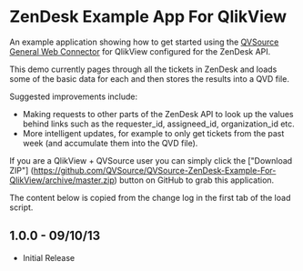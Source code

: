 ZenDesk Example App For QlikView
================================
An example application showing how to get started using the [QVSource General Web Connector](http://wiki.qvsource.com/General-Web-Connector-For-QlikView.ashx) for QlikView configured for the ZenDesk API.

This demo currently pages through all the tickets in ZenDesk and loads some of the basic data for each and then stores the results into a QVD file.

Suggested improvements include:
* Making requests to other parts of the ZenDesk API to look up the values behind links such as the requester_id, assigneed_id, organization_id etc.
* More intelligent updates, for example to only get tickets from the past week (and accumulate them into the QVD file).

If you are a QlikView + QVSource user you can simply click the ["Download ZIP"] (https://github.com/QVSource/QVSource-ZenDesk-Example-For-QlikView/archive/master.zip) button on GitHub to grab this application.

The content below is copied from the change log in the first tab of the load script.

1.0.0 - 09/10/13
----------------
* Initial Release

